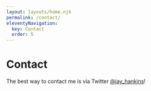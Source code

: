 ```yaml
---
layout: layouts/home.njk
permalink: /contact/
eleventyNavigation:
  key: Contact
  order: 5
---
```


# Contact

The best way to contact me is via Twitter <a href="https://twitter.com/jay_hankins">@jay_hankins</a>!
